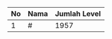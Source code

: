 | No | Nama            | Jumlah Level |
|----|-----------------|--------------|
| 1  | #    |    1957        |
